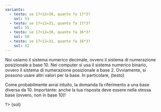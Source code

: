 ```yaml
---
variants:
  - testo: se 17+12=30, quanto fa 17*3?
    sol: 53
  - testo: se 17+12=31, quanto fa 17*3?
    sol: 55
  - testo: se 17+12=30, quanto fa 16*3?
    sol: 50
  - testo: se 17+12=31, quanto fa 16*3?
    sol: 52
---
```


Noi usiamo il sistema numerico decimale, ovvero il sistema di numerazione posizionale a base 10. Nei computer si usa il sistema numerico binario, ovvero il sistema di numerazione posizionale a base 2. Ovviamente, si possono usare altri valori per la base. In particolare, {testo}

Come probabilmente avrai intuito, la domanda fa riferimento a una base diversa da 10. Importante: anche la tua risposta deve essere nella stessa base (ovvero, non in base 10)!

?> {sol}

